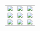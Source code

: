 |  |  |  |
 :-------------------------:|:-------------------------:|:-------------------------:
 [![](https://github-readme-stats.vercel.app/api/pin/?username=eleev&repo=swift-design-patterns&theme=dark)](https://github.com/eleev/swift-design-patterns) | [![](https://github-readme-stats.vercel.app/api/pin/?username=eleev&repo=ios-spritekit-shader-sandbox&theme=dark)](https://github.com/eleev/ios-spritekit-shader-sandbox) | [![](https://github-readme-stats.vercel.app/api/pin/?username=eleev&repo=tic-tac-toe&theme=dark)](https://github.com/eleev/tic-tac-toe) |
 [![](https://github-readme-stats.vercel.app/api/pin/?username=eleev&repo=swift-algorithms-data-structs&theme=dark)](https://github.com/eleev/swift-algorithms-data-structs) | [![](https://github-readme-stats.vercel.app/api/pin/?username=eleev&repo=skcomponents-kit&theme=dark)](https://github.com/eleev/skcomponents-kit) | [![](https://github-readme-stats.vercel.app/api/pin/?username=eleev&repo=spritekit-water-node&theme=dark)](https://github.com/eleev/spritekit-water-node) |
 [![](https://github-readme-stats.vercel.app/api/pin/?username=eleev&repo=expandable-collection-view-kit&theme=dark)](https://github.com/eleev/expandable-collection-view-kit) | [![](https://github-readme-stats.vercel.app/api/pin/?username=eleev&repo=grid-compositional-layout&theme=dark)](https://github.com/eleev/grid-compositional-layout) | [![](https://github-readme-stats.vercel.app/api/pin/?username=eleev&repo=drawer-view&theme=dark)](https://github.com/eleev/drawer-view) |
